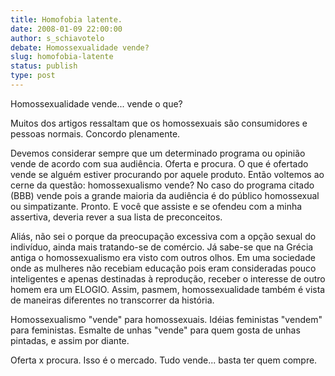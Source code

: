 ```yaml
---
title: Homofobia latente.
date: 2008-01-09 22:00:00
author: s_schiavotelo
debate: Homossexualidade vende?
slug: homofobia-latente
status: publish 
type: post
---
```


Homossexualidade vende... vende o que?  

Muitos dos artigos ressaltam que os homossexuais são consumidores e pessoas normais. Concordo plenamente.   

Devemos considerar sempre que um determinado programa ou opinião vende de acordo com sua audiência. Oferta e procura. O que é ofertado vende se alguém estiver procurando por aquele produto. Então voltemos ao cerne da questão: homossexualismo vende? No caso do programa citado (BBB) vende pois a grande maioria da audiência é do público homossexual ou simpatizante. Pronto. E você que assiste e se ofendeu com a minha assertiva, deveria rever a sua lista de preconceitos.  

Aliás, não sei o porque da preocupação excessiva com a opção sexual do indivíduo, ainda mais tratando-se de comércio. Já sabe-se que na Grécia antiga o homossexualismo era visto com outros olhos. Em uma sociedade onde as mulheres não recebiam educação pois eram consideradas pouco inteligentes e apenas destinadas à reprodução, receber o interesse de outro homem era um ELOGIO. Assim, pasmem, homossexualidade também é vista de maneiras diferentes no transcorrer da história.  

Homossexualismo "vende" para homossexuais. Idéias feministas "vendem" para feministas. Esmalte de unhas "vende" para quem gosta de unhas pintadas, e assim por diante.   

Oferta x procura. Isso é o mercado. Tudo vende... basta ter quem compre.
